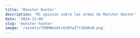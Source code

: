 ```yaml
---
title: 'Monster Hunter'
description: 'Mi opinion sobre las armas de Monster Hunter'
date: '2024-11-06'
slug: 'monster-hunter'
image: '/assets/Y5RHNmzAtc6sRYwZlYiKHAxN.png'
---
```

